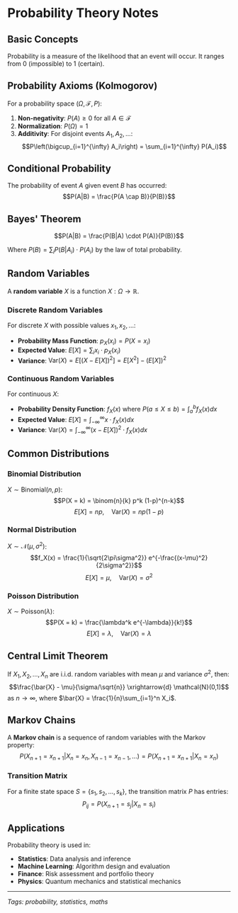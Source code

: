 # Probability Theory Notes

## Basic Concepts

Probability is a measure of the likelihood that an event will occur. It ranges from 0 (impossible) to 1 (certain).

## Probability Axioms (Kolmogorov)

For a probability space $(\Omega, \mathcal{F}, P)$:

1. **Non-negativity**: $P(A) \geq 0$ for all $A \in \mathcal{F}$
2. **Normalization**: $P(\Omega) = 1$
3. **Additivity**: For disjoint events $A_1, A_2, \ldots$:
   $$P\left(\bigcup_{i=1}^{\infty} A_i\right) = \sum_{i=1}^{\infty} P(A_i)$$

## Conditional Probability

The probability of event $A$ given event $B$ has occurred:
$$P(A|B) = \frac{P(A \cap B)}{P(B)}$$

## Bayes' Theorem

$$P(A|B) = \frac{P(B|A) \cdot P(A)}{P(B)}$$

Where $P(B) = \sum_{i} P(B|A_i) \cdot P(A_i)$ by the law of total probability.

## Random Variables

A **random variable** $X$ is a function $X: \Omega \rightarrow \mathbb{R}$.

### Discrete Random Variables
For discrete $X$ with possible values $x_1, x_2, \ldots$:
- **Probability Mass Function**: $p_X(x_i) = P(X = x_i)$
- **Expected Value**: $E[X] = \sum_{i} x_i \cdot p_X(x_i)$
- **Variance**: $\text{Var}(X) = E[(X - E[X])^2] = E[X^2] - (E[X])^2$

### Continuous Random Variables
For continuous $X$:
- **Probability Density Function**: $f_X(x)$ where $P(a \leq X \leq b) = \int_a^b f_X(x) dx$
- **Expected Value**: $E[X] = \int_{-\infty}^{\infty} x \cdot f_X(x) dx$
- **Variance**: $\text{Var}(X) = \int_{-\infty}^{\infty} (x - E[X])^2 \cdot f_X(x) dx$

## Common Distributions

### Binomial Distribution
$X \sim \text{Binomial}(n, p)$:
$$P(X = k) = \binom{n}{k} p^k (1-p)^{n-k}$$
$$E[X] = np, \quad \text{Var}(X) = np(1-p)$$

### Normal Distribution
$X \sim \mathcal{N}(\mu, \sigma^2)$:
$$f_X(x) = \frac{1}{\sqrt{2\pi\sigma^2}} e^{-\frac{(x-\mu)^2}{2\sigma^2}}$$
$$E[X] = \mu, \quad \text{Var}(X) = \sigma^2$$

### Poisson Distribution
$X \sim \text{Poisson}(\lambda)$:
$$P(X = k) = \frac{\lambda^k e^{-\lambda}}{k!}$$
$$E[X] = \lambda, \quad \text{Var}(X) = \lambda$$

## Central Limit Theorem

If $X_1, X_2, \ldots, X_n$ are i.i.d. random variables with mean $\mu$ and variance $\sigma^2$, then:
$$\frac{\bar{X} - \mu}{\sigma/\sqrt{n}} \xrightarrow{d} \mathcal{N}(0,1)$$
as $n \rightarrow \infty$, where $\bar{X} = \frac{1}{n}\sum_{i=1}^n X_i$.

## Markov Chains

A **Markov chain** is a sequence of random variables with the Markov property:
$$P(X_{n+1} = x_{n+1} | X_n = x_n, X_{n-1} = x_{n-1}, \ldots) = P(X_{n+1} = x_{n+1} | X_n = x_n)$$

### Transition Matrix
For a finite state space $S = \{s_1, s_2, \ldots, s_k\}$, the transition matrix $P$ has entries:
$$P_{ij} = P(X_{n+1} = s_j | X_n = s_i)$$

## Applications

Probability theory is used in:
- **Statistics**: Data analysis and inference
- **Machine Learning**: Algorithm design and evaluation
- **Finance**: Risk assessment and portfolio theory
- **Physics**: Quantum mechanics and statistical mechanics

---

*Tags: probability, statistics, maths*
